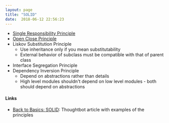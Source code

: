 ```yaml
---
layout: page
title: "SOLID"
date:  2018-06-12 22:56:23
---
```


- [Single Responsibility Principle](/notes/single-responsibility-principle)
- [Open Close Principle](/notes/open-close-principle)
- Liskov Substitution Principle
  - Use inheritance only if you mean substitutability
  - External behavior of subclass must be compatible with that of parent class
- Interface Segregation Principle
- Dependency Inversion Principle
  - Depend on abstractions rather than details
  - High level modules shouldn't depend on low level modules -
    both should depend on abstractions

#### Links

- [Back to Basics: SOLID](https://robots.thoughtbot.com/back-to-basics-solid):
  Thoughtbot article with examples of the principles

